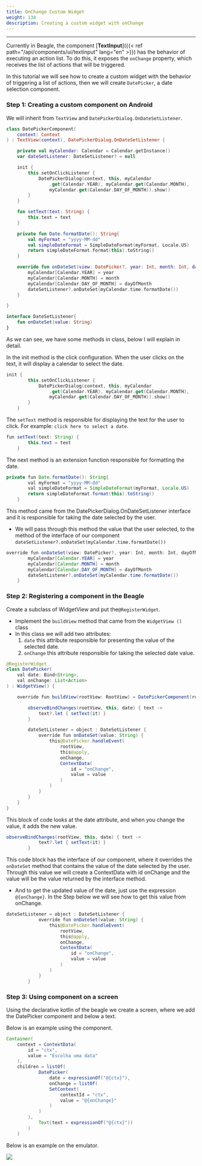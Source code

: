 ```yaml
---
title: OnChange Custom Widget
weight: 134
description: Creating a custom widget with onChange
---
```


---

Currently in Beagle, the component [**TextInput**]({{< ref path="/api/components/ui/textinput" lang="en" >}}) has the behavior of executing an action list. To do this, it exposes the `onChange` property, which receives the list of actions that will be triggered.

In this tutorial we will see how to create a custom widget with the behavior of triggering a list of actions, then we will create `DatePicker`, a date selection component.

### Step 1: Creating a custom component on Android

We will inherit from `TextView` and `DatePickerDialog.OnDateSetListener`.

```kotlin
class DatePickerComponent(
    context: Context
) : TextView(context), DatePickerDialog.OnDateSetListener {

    private val myCalendar: Calendar = Calendar.getInstance()
    var dateSetListener: DateSetListener? = null

    init {
        this.setOnClickListener {
            DatePickerDialog(context, this, myCalendar
                .get(Calendar.YEAR), myCalendar.get(Calendar.MONTH),
                myCalendar.get(Calendar.DAY_OF_MONTH)).show()
        }
    }

    fun setText(text: String) {
        this.text = text
    }

    private fun Date.formatDate(): String{
        val myFormat = "yyyy-MM-dd"
        val simpleDateFormat = SimpleDateFormat(myFormat, Locale.US)
        return simpleDateFormat.format(this).toString()
    }

    override fun onDateSet(view: DatePicker?, year: Int, month: Int, dayOfMonth: Int) {
        myCalendar[Calendar.YEAR] = year
        myCalendar[Calendar.MONTH] = month
        myCalendar[Calendar.DAY_OF_MONTH] = dayOfMonth
        dateSetListener?.onDateSet(myCalendar.time.formatDate())
    }

}

interface DateSetListener{
    fun onDateSet(value: String)
}
```

As we can see, we have some methods in class, below I will explain in detail.
 
In the init method is the click configuration. When the user clicks on the text, it will display a calendar to select the date.

```kotlin
init {
        this.setOnClickListener {
            DatePickerDialog(context, this, myCalendar
                .get(Calendar.YEAR), myCalendar.get(Calendar.MONTH),
                myCalendar.get(Calendar.DAY_OF_MONTH)).show()
        }
    }
```

The `setText` method is responsible for displaying the text for the user to click. For example: `click here to select a date`.

```java
fun setText(text: String) {
        this.text = text
    }
```

The next method is an extension function responsible for formatting the date.

```java
private fun Date.formatDate(): String{
        val myFormat = "yyyy-MM-dd"
        val simpleDateFormat = SimpleDateFormat(myFormat, Locale.US)
        return simpleDateFormat.format(this).toString()
    }
```

This method came from the DatePickerDialog.OnDateSetListener interface and it is responsible for taking the date selected by the user.

* We will pass through this method the value that the user selected, to the method of the interface of our component `dateSetListener?.onDateSet(myCalendar.time.formatDate())`

```java
override fun onDateSet(view: DatePicker?, year: Int, month: Int, dayOfMonth: Int) {
        myCalendar[Calendar.YEAR] = year
        myCalendar[Calendar.MONTH] = month
        myCalendar[Calendar.DAY_OF_MONTH] = dayOfMonth
        dateSetListener?.onDateSet(myCalendar.time.formatDate())
    }
```

### Step 2: Registering a component in the Beagle

Create a subclass of WidgetView and put the`@RegisterWidget`.
* Implement the `buildView` method that came from the `WidgetView ()` class
* In this class we will add two attributes:
    1. `date` this attribute responsible for presenting the value of the selected date.
    2. `onChange` this attribute responsible for taking the selected date value.


```java
@RegisterWidget
class DatePicker(
    val date: Bind<String>,
    val onChange: List<Action>
) : WidgetView() {

    override fun buildView(rootView: RootView) = DatePickerComponent(rootView.getContext()).apply {

        observeBindChanges(rootView, this, date) { text ->
            text?.let { setText(it) }
        }

        dateSetListener = object : DateSetListener {
            override fun onDateSet(value: String) {
                this@DatePicker.handleEvent(
                    rootView,
                    this@apply,
                    onChange,
                    ContextData(
                        id = "onChange",
                        value = value
                    )
                )
            }
        }
    }
}
```

This block of code looks at the date attribute, and when you change the value, it adds the new value.

```java
observeBindChanges(rootView, this, date) { text ->
            text?.let { setText(it) }
        }
```

This code block has the interface of our component, where it overrides the `onDateSet` method that contains the value of the date selected by the user. Through this value we will create a ContextData with id onChange and the value will be the value returned by the interface method.

* And to get the updated value of the date, just use the expression `@{onChange}`. In the Step below we will see how to get this value from onChange.


```java
dateSetListener = object : DateSetListener {
            override fun onDateSet(value: String) {
                this@DatePicker.handleEvent(
                    rootView,
                    this@apply,
                    onChange,
                    ContextData(
                        id = "onChange",
                        value = value
                    )
                )
            }
        }
```

### Step 3: Using component on a screen

Using the declarative kotlin of the beagle we create a screen, where we add the DatePicker component and below a text.

Below is an example using the component.

```java
Container(
    context = ContextData(
        id = "ctx",
        value = "Escolha uma data"
    ),
    children = listOf(
            DatePicker(
                date = expressionOf("@{ctx}"),
                onChange = listOf(
                SetContext(
                    contextId = "ctx",
                    value = "@{onChange}"
                )
            )
        ),
            Text(text = expressionOf("@{ctx}"))
        )
    )
```

Below is an example on the emulator.


![](/shared/date-picker-android.png)
